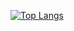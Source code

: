 [![Top Langs](https://github-readme-stats.vercel.app/api/top-langs/?username=dominoesbase&layout=compact)](https://github.com/anuraghazra/github-readme-stats)
</br>
<!--[![willianrod's wakatime stats](https://github-readme-stats.vercel.app/api/wakatime?username=dominoesbase)](https://github.com/anuraghazra/github-readme-stats)-->



